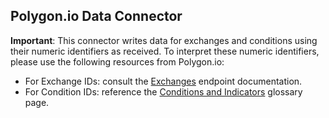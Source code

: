 ## Polygon.io Data Connector

**Important**: This connector writes data for exchanges and conditions using their numeric identifiers as received. 
To interpret these numeric identifiers, please use the following resources from Polygon.io:

- For Exchange IDs: consult the [Exchanges](https://polygon.io/docs/crypto/get_v3_reference_exchanges) endpoint documentation.
- For Condition IDs: reference the [Conditions and Indicators](https://polygon.io/glossary/conditions-indicators) glossary page.
